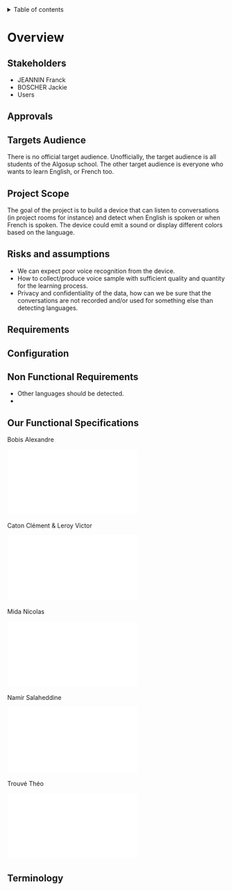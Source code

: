 <details>
<summary>Table of contents</summary>

- [Overview](#overview)
  - [Stakeholders](#stakeholders)
  - [Approvals](#approvals)
  - [Targets Audience](#targets-audience)
  - [Project Scope](#project-scope)
  - [Risks and assumptions](#risks-and-assumptions)
  - [Requirements](#requirements)
  - [Configuration](#configuration)
  - [Non Functional Requirements](#non-functional-requirements)
  - [Our Functional Specifications](#our-functional-specifications)
  - [Terminology](#terminology)
</details>

# Overview

## Stakeholders

- JEANNIN Franck
- BOSCHER Jackie
- Users

## Approvals
## Targets Audience

There is no official target audience. Unofficially, the target audience is all students of the Algosup school. The other target audience is everyone who wants to learn English, or French too.

## Project Scope

The goal of the project is to build a device that can listen to conversations (in project rooms for instance) and detect when English is spoken or when French is spoken. The device could emit a sound or display different colors based on the language.

## Risks and assumptions

- We can expect poor voice recognition from the device.
- How to collect/produce voice sample with sufficient quality and quantity for the learning process.
- Privacy and confidentiality of the data, how can we be sure that the conversations are not recorded and/or used for something else than detecting languages.

## Requirements
## Configuration
## Non Functional Requirements

- Other languages should be detected.
- 
## Our Functional Specifications

Bobis Alexandre

![Bobis Alexandre](Documents/Functional_Specifications_Bobis.pdf)

Caton Clément & Leroy Victor

![Caton Clément & Leroy Victor](Documents/Functional_Specifications_Leroy.pdf)

Mida Nicolas

![Mida Nicolas](Documents/Functional_Specifications_Mida.pdf)

Namir Salaheddine

![Namir Salaheddine](Documents/Functional_Specifications_Namir.pdf)

Trouvé Théo

![Trouvé Théo](Documents/Functional_Specifications_Trouvé.pdf)

## Terminology
